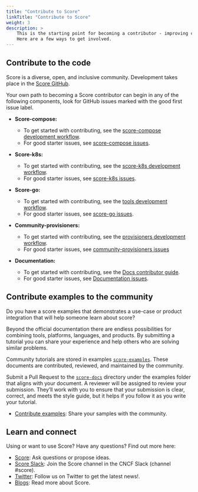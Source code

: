 ```yaml
---
title: "Contribute to Score"
linkTitle: "Contribute to Score"
weight: 3
description: >
    This is the starting point for becoming a contributor - improving code, improving docs, etc.
    Here are a few ways to get involved.
---
```


## Contribute to the code
Score is a diverse, open, and inclusive community.
Development takes place in the [Score GitHub](https://github.com/score-spec).

Your own path to becoming a Score contributor can begin in any of the
following components, look for GitHub issues marked with the good first issue label.

- **Score-compose:**

    - To get started with contributing, see the [score-compose development workflow](https://github.com/score-spec/score-compose/blob/main/CONTRIBUTING.md).
    - For good starter issues, see [score-compose issues](https://github.com/score-spec/score-compose/issues?q=is%3Aissue%20state%3Aopen%20label%3A%22good%20first%20issue%22).

- **Score-k8s:**
    - To get started with contributing, see the [score-k8s development workflow](https://github.com/score-spec/score-k8s/blob/main/CONTRIBUTING.md).
    - For good starter issues, see [score-k8s issues](https://github.com/score-spec/score-k8s/issues?q=is%3Aissue%20state%3Aopen%20label%3A%22good%20first%20issue%22).

- **Score-go:**

    - To get started with contributing, see the [tools development workflow](https://github.com/score-spec/score-go/blob/main/CONTRIBUTING.md).
    - For good starter issues, see [score-go issues](https://github.com/score-spec/score-go/issues?q=is%3Aissue%20state%3Aopen%20label%3A%22good%20first%20issue%22).

- **Community-provisioners:**

    - To get started with contributing, see the [provisioners development workflow](https://github.com/score-spec/community-provisioners).
    - For good starter issues, see [community-provisioners issues](https://github.com/score-spec/community-provisioners/issues?q=is%3Aissue%20state%3Aopen%20label%3A%22good%20first%20issue%22)
- **Documentation:**

    - To get started with contributing, see the [Docs contributor guide](https://github.com/score-spec/docs/blob/main/README.md).
    - For good starter issues, see [Documentation issues](https://github.com/score-spec/docs/issues?q=is%3Aissue%20state%3Aopen%20label%3A%22good%20first%20issue%22).

## Contribute examples to the community

Do you have a score examples that demonstrates a use-case or product integration that will help someone learn about score?

Beyond the official documentation there are endless possibilities for combining tools, platforms, languages, and products. By submitting a tutorial you can share your experience and help others who are solving similar problems.

Community tutorials are stored in examples
[`score-examples`](https://docs.score.dev/examples/).
These documents are contributed, reviewed, and maintained by the community.

Submit a Pull Request to the [`score-docs`](https://github.com/score-spec/docs) directory under the examples folder that aligns with your document. A reviewer will be assigned to review your submission. They’ll work with you to ensure that your submission is clear, correct, and meets the style guide, but it helps if you follow it as you write your tutorial.

- [Contribute examples](https://github.com/score-spec/docs/tree/main/content/en):
Share your samples with the community.

## Learn and connect

Using or want to use Score? Have any questions? Find out more here:

- [Score](https://github.com/score-spec/spec/discussions):
Ask questions or propose ideas.
- [Score Slack](https://cloud-native.slack.com/archives/C07DN0D1UCW):
Join the Score channel in the CNCF Slack (channel #score).
- [Twitter](https://x.com/score_dev): Follow us on Twitter to get the latest news!.
- [Blogs](https://score.dev/blog/):
Read more about Score.
